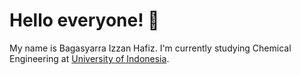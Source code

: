 # Hello everyone! 👋
My name is Bagasyarra Izzan Hafiz. I'm currently studying Chemical Engineering at [University of Indonesia](http://eng.ui.ac.id/).

